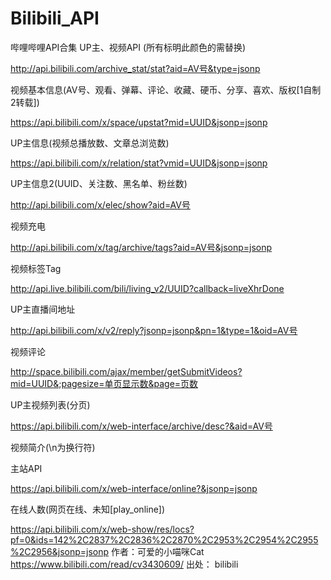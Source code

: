 # Bilibili_API
哔哩哔哩API合集
UP主、视频API (所有标明此颜色的需替换)

http://api.bilibili.com/archive_stat/stat?aid=AV号&type=jsonp

视频基本信息(AV号、观看、弹幕、评论、收藏、硬币、分享、喜欢、版权[1自制2转载])

https://api.bilibili.com/x/space/upstat?mid=UUID&jsonp=jsonp

UP主信息(视频总播放数、文章总浏览数)

https://api.bilibili.com/x/relation/stat?vmid=UUID&jsonp=jsonp

UP主信息2(UUID、关注数、黑名单、粉丝数)

http://api.bilibili.com/x/elec/show?aid=AV号

视频充电

http://api.bilibili.com/x/tag/archive/tags?aid=AV号&jsonp=jsonp

视频标签Tag

http://api.live.bilibili.com/bili/living_v2/UUID?callback=liveXhrDone

UP主直播间地址

http://api.bilibili.com/x/v2/reply?jsonp=jsonp&pn=1&type=1&oid=AV号

视频评论

http://space.bilibili.com/ajax/member/getSubmitVideos?mid=UUID&;pagesize=单页显示数&page=页数

UP主视频列表(分页)

https://api.bilibili.com/x/web-interface/archive/desc?&aid=AV号

视频简介(\n为换行符)



主站API

https://api.bilibili.com/x/web-interface/online?&jsonp=jsonp

在线人数(网页在线、未知[play_online])

https://api.bilibili.com/x/web-show/res/locs?pf=0&ids=142%2C2837%2C2836%2C2870%2C2953%2C2954%2C2955%2C2956&jsonp=jsonp
作者：可爱的小喵咪Cat
https://www.bilibili.com/read/cv3430609/
出处： bilibili
